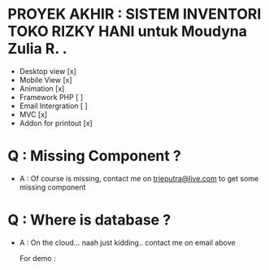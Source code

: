 # PROYEK AKHIR : SISTEM INVENTORI TOKO RIZKY HANI untuk Moudyna Zulia R. .

- Desktop view       [x]
- Mobile View        [x]
- Animation          [x]
- Framework PHP      [ ]
- Email Intergration [ ]
- MVC 							 [x]
- Addon for printout [x]



# Q : Missing Component ?
- A : Of course is missing, contact me on trieputra@live.com to get some missing component

# Q : Where is database ?
- A	: On the cloud... naah just kidding.. contact me on email above





     For demo :
